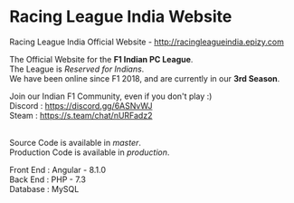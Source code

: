 # Racing League India Website
Racing League India Official Website - http://racingleagueindia.epizy.com <br>

The Official Website for the __F1 Indian PC League__. <br>
The League is *Reserved for Indians*. <br>
We have been online since F1 2018, and are currently in our __3rd Season__. <br>

Join our Indian F1 Community, even if you don't play :) <br>
Discord : https://discord.gg/6ASNvWJ <br>
Steam : https://s.team/chat/nURFadz2 <br><br>

Source Code is available in *master*. <br>
Production Code is available in *production*. <br>

Front End : Angular - 8.1.0 <br>
Back End : PHP - 7.3 <br>
Database : MySQL <br>
